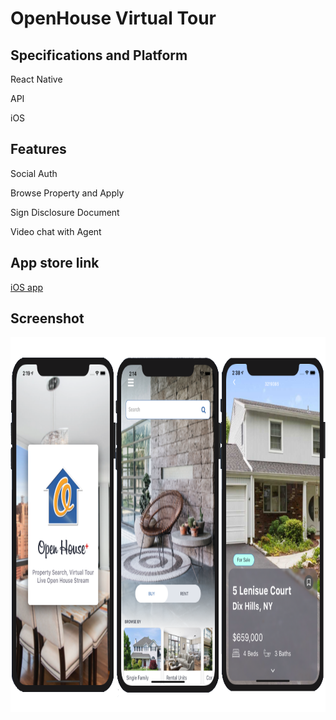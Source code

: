 # OpenHouse Virtual Tour

## Specifications and Platform

React Native

API

iOS

## Features
Social Auth

Browse Property and Apply

Sign Disclosure Document

Video chat with Agent


## App store link
[iOS app](https://apps.apple.com/us/app/open-house-and-virtual-tours/id1517663733)

## Screenshot
<img src="./openhousevirtualtour.png" height="600px" width="1000px">
